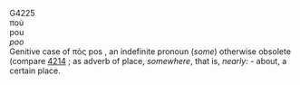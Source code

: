 G4225  
πού  
pou  
*poo*  
Genitive case of πός pos , an indefinite pronoun (*some*) otherwise
obsolete (compare [4214](g4214) ; as adverb of place, *somewhere*, that
is, *nearly:* - about, a certain place.  
